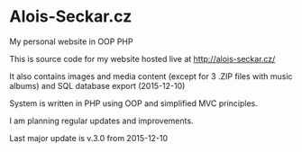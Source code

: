 # Alois-Seckar.cz
My personal website in OOP PHP

This is source code for my website hosted live at http://alois-seckar.cz/

It also contains images and media content (except for 3 .ZIP files with music albums) and SQL database export (2015-12-10)

System is written in PHP using OOP and simplified MVC principles.

I am planning regular updates and improvements.

Last major update is v.3.0 from 2015-12-10
